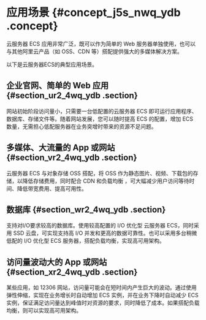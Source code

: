 # 应用场景 {#concept_j5s_nwq_ydb .concept}

云服务器 ECS 应用非常广泛，既可以作为简单的 Web 服务器单独使用，也可以与其他阿里云产品（如 OSS、CDN 等）搭配提供强大的多媒体解决方案。

以下是云服务器ECS的典型应用场景。

## 企业官网、简单的 Web 应用 {#section_ur2_4wq_ydb .section}

网站初始阶段访问量小，只需要一台低配置的云服务器 ECS 即可运行应用程序、数据库、存储文件等。随着网站发展，您可以随时提高 ECS 的配置，增加 ECS 数量，无需担心低配服务器在业务突增时带来的资源不足问题。

## 多媒体、大流量的 App 或网站 {#section_vr2_4wq_ydb .section}

云服务器 ECS 与对象存储 OSS 搭配，将 OSS 作为静态图片、视频、下载包的存储，以降低存储费用，同时配合 CDN 和负载均衡 ，可大幅减少用户访问等待时间、降低带宽费用、提高可用性。

## 数据库 {#section_wr2_4wq_ydb .section}

支持对I/O要求较高的数据库。使用较高配置的 I/O 优化型 云服务器 ECS，同时采用 SSD 云盘，可实现支持高 I/O 并发和更高的数据可靠性。也可以采用多台稍微低配的 I/O 优化型 ECS 服务器，搭配负载均衡，实现高可用架构。

## 访问量波动大的 App 或网站 {#section_xr2_4wq_ydb .section}

某些应用，如 12306 网站，访问量可能会在短时间内产生巨大的波动。通过使用弹性伸缩，实现在业务增长时自动增加 ECS 实例，并在业务下降时自动减少 ECS 实例，保证满足访问量达到峰值时对资源的要求，同时降低了成本。如果搭配负载均衡，则可以实现高可用架构。

